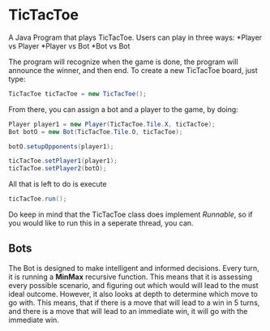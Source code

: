 # TicTacToe

A Java Program that plays TicTacToe. Users can play in three ways:
  *Player vs Player
  *Player vs Bot
  *Bot vs Bot

The program will recognize when the game is done, the program will announce the winner, and then end. To create a new TicTacToe board, just type:
```java
TicTacToe ticTacToe = new TicTacToe();
```

From there, you can assign a bot and a player to the game, by doing:
```java
Player player1 = new Player(TicTacToe.Tile.X, ticTacToe);
Bot botO = new Bot(TicTacToe.Tile.O, ticTacToe);

botO.setupOpponents(player1);

ticTacToe.setPlayer1(player1);
ticTacToe.setPlayer2(botO);
```

All that is left to do is execute
```java
ticTacToe.run();
```

Do keep in mind that the TicTacToe class does implement *Runnable*, so if you would like to run this in a seperate thread, you can.


## Bots

The Bot is designed to make intelligent and informed decisions. Every turn, it is running a **MinMax** recursive function. This means that it is assessing every possible scenario, and figuring out which would will lead to the must ideal outcome. However, it also looks at depth to determine which move to go with. This means, that if there is a move that will lead to a win in 5 turns, and there is a move that will lead to an immediate win, it will go with the immediate win.
